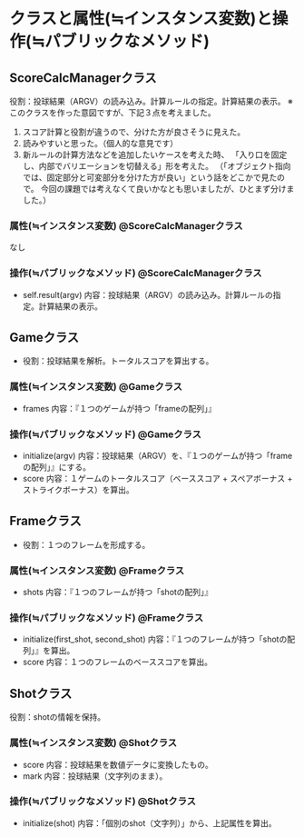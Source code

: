# クラスと属性(≒インスタンス変数)と操作(≒パブリックなメソッド)

## ScoreCalcManagerクラス

役割：投球結果（ARGV）の読み込み。計算ルールの指定。計算結果の表示。
※このクラスを作った意図ですが、下記３点を考えました。
1. スコア計算と役割が違うので、分けた方が良さそうに見えた。
2. 読みやすいと思った。（個人的な意見です）
3. 新ルールの計算方法などを追加したいケースを考えた時、
   「入り口を固定し、内部でバリエーションを切替える」形を考えた。
   （「オブジェクト指向では、固定部分と可変部分を分けた方が良い」という話をどこかで見たので。
     今回の課題では考えなくて良いかなとも思いましたが、ひとまず分けました。）

### 属性(≒インスタンス変数) @ScoreCalcManagerクラス

なし

### 操作(≒パブリックなメソッド) @ScoreCalcManagerクラス

- self.result(argv)
  内容：投球結果（ARGV）の読み込み。計算ルールの指定。計算結果の表示。

## Gameクラス

- 役割：投球結果を解析。トータルスコアを算出する。

### 属性(≒インスタンス変数) @Gameクラス

- frames
  内容：『１つのゲームが持つ「frameの配列」』

### 操作(≒パブリックなメソッド) @Gameクラス

- initialize(argv)
  内容：投球結果（ARGV）を、『１つのゲームが持つ「frameの配列」』にする。
- score
  内容：１ゲームのトータルスコア（ベーススコア + スペアボーナス + ストライクボーナス）を算出。

## Frameクラス

- 役割：１つのフレームを形成する。

### 属性(≒インスタンス変数) @Frameクラス

- shots
  内容：『１つのフレームが持つ「shotの配列」』

### 操作(≒パブリックなメソッド) @Frameクラス

- initialize(first_shot, second_shot)
  内容：『１つのフレームが持つ「shotの配列」』を算出。
- score
  内容：１つのフレームのベーススコアを算出。

## Shotクラス

役割：shotの情報を保持。

### 属性(≒インスタンス変数) @Shotクラス

- score
  内容：投球結果を数値データに変換したもの。
- mark
  内容：投球結果（文字列のまま）。

### 操作(≒パブリックなメソッド) @Shotクラス

- initialize(shot)
  内容：「個別のshot（文字列）」から、上記属性を算出。
